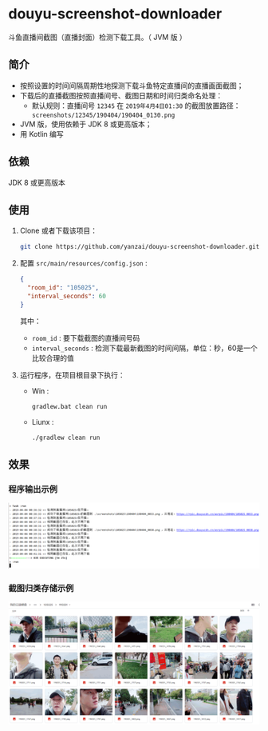 # douyu-screenshot-downloader
斗鱼直播间截图（直播封面）检测下载工具。（ JVM 版 ）

## 简介

- 按照设置的时间间隔周期性地探测下载斗鱼特定直播间的直播画面截图；
- 下载后的直播截图按照直播间号、截图日期和时间归类命名处理：
  - 默认规则：直播间号 `12345` 在 `2019年4月4日01:30` 的截图放置路径： `screenshots/12345/190404/190404_0130.png`
- JVM 版，使用依赖于 JDK 8 或更高版本；
- 用 Kotlin 编写

## 依赖

JDK 8 或更高版本

## 使用

1. Clone 或者下载该项目：

   ```bash
   git clone https://github.com/yanzai/douyu-screenshot-downloader.git
   ```

2. 配置 `src/main/resources/config.json` :

   ```json
   {
     "room_id": "105025",
     "interval_seconds": 60
   }
   ```

   其中：

   - `room_id` : 要下载截图的直播间号码
   - `interval_seconds` : 检测下载最新截图的时间间隔，单位：秒，60是一个比较合理的值

3. 运行程序，在项目根目录下执行：

   - Win :

     ```bash
     gradlew.bat clean run
     ```

   - Liunx :

     ```bash
     ./gradlew clean run
     ```

## 效果

### 程序输出示例

![程序输出示例](attachments/example_out.png)

### 截图归类存储示例

![截图归类存储示例](attachments/example_archive.png)